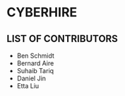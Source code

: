 # CYBERHIRE
## LIST OF CONTRIBUTORS
- Ben Schmidt
- Bernard Aire
- Suhaib Tariq
- Daniel Jin
- Etta Liu